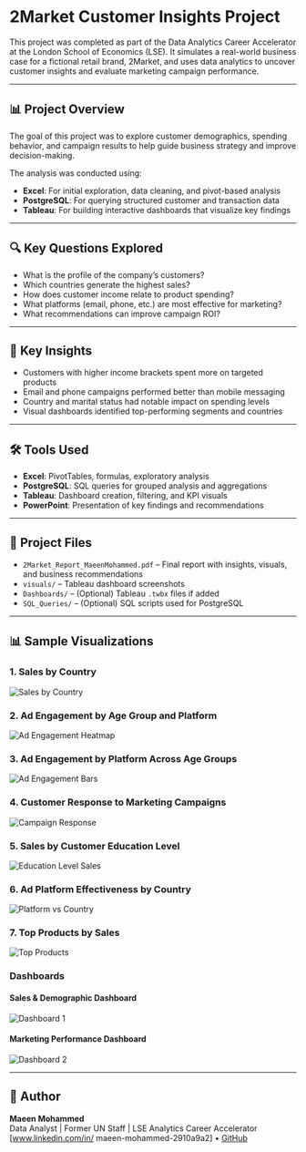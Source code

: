 # 2Market Customer Insights Project

This project was completed as part of the Data Analytics Career Accelerator at the London School of Economics (LSE). It simulates a real-world business case for a fictional retail brand, 2Market, and uses data analytics to uncover customer insights and evaluate marketing campaign performance.

---

## 📊 Project Overview

The goal of this project was to explore customer demographics, spending behavior, and campaign results to help guide business strategy and improve decision-making.

The analysis was conducted using:
- **Excel**: For initial exploration, data cleaning, and pivot-based analysis  
- **PostgreSQL**: For querying structured customer and transaction data  
- **Tableau**: For building interactive dashboards that visualize key findings  

---

## 🔍 Key Questions Explored

- What is the profile of the company’s customers?  
- Which countries generate the highest sales?  
- How does customer income relate to product spending?  
- What platforms (email, phone, etc.) are most effective for marketing?  
- What recommendations can improve campaign ROI?

---

## 🧠 Key Insights

- Customers with higher income brackets spent more on targeted products  
- Email and phone campaigns performed better than mobile messaging  
- Country and marital status had notable impact on spending levels  
- Visual dashboards identified top-performing segments and countries

---

## 🛠 Tools Used

- **Excel**: PivotTables, formulas, exploratory analysis  
- **PostgreSQL**: SQL queries for grouped analysis and aggregations  
- **Tableau**: Dashboard creation, filtering, and KPI visuals  
- **PowerPoint**: Presentation of key findings and recommendations

---

## 📁 Project Files

- `2Market_Report_MaeenMohammed.pdf` – Final report with insights, visuals, and business recommendations  
- `visuals/` – Tableau dashboard screenshots  
- `Dashboards/` – (Optional) Tableau `.twbx` files if added  
- `SQL_Queries/` – (Optional) SQL scripts used for PostgreSQL

---

## 📊 Sample Visualizations

### 1. Sales by Country  
![Sales by Country](visuals/1.jpg)

### 2. Ad Engagement by Age Group and Platform  
![Ad Engagement Heatmap](visuals/2.jpg)

### 3. Ad Engagement by Platform Across Age Groups  
![Ad Engagement Bars](visuals/3.jpg)

### 4. Customer Response to Marketing Campaigns  
![Campaign Response](visuals/4.jpg)

### 5. Sales by Customer Education Level  
![Education Level Sales](visuals/5.jpg)

### 6. Ad Platform Effectiveness by Country  
![Platform vs Country](visuals/6.jpg)

### 7. Top Products by Sales  
![Top Products](visuals/7.jpg)

### Dashboards  
#### Sales & Demographic Dashboard  
![Dashboard 1](visuals/dash-1.jpg)

#### Marketing Performance Dashboard  
![Dashboard 2](visuals/dash-2.jpg)

---

## 📌 Author

**Maeen Mohammed**  
Data Analyst | Former UN Staff | LSE Analytics Career Accelerator  
[www.linkedin.com/in/
maeen-mohammed-2910a9a2] • [GitHub](https://github.com/maeenmohammed2027)


